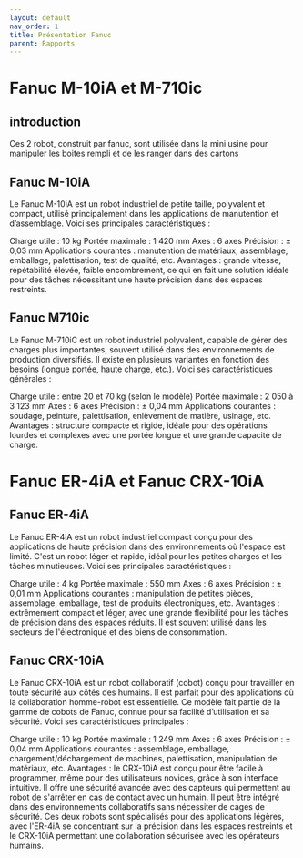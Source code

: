 ```yaml
---
layout: default
nav_order: 1
title: Présentation Fanuc
parent: Rapports
---
```


# Fanuc M-10iA et M-710ic

## introduction
Ces 2 robot, construit par fanuc, sont utilisée dans la mini usine pour manipuler les boites rempli et de les ranger dans des cartons

## Fanuc M-10iA

Le Fanuc M-10iA est un robot industriel de petite taille, polyvalent et compact, utilisé principalement dans les applications de manutention et d’assemblage. Voici ses principales caractéristiques :

Charge utile : 10 kg
Portée maximale : 1 420 mm
Axes : 6 axes
Précision : ± 0,03 mm
Applications courantes : manutention de matériaux, assemblage, emballage, palettisation, test de qualité, etc.
Avantages : grande vitesse, répétabilité élevée, faible encombrement, ce qui en fait une solution idéale pour des tâches nécessitant une haute précision dans des espaces restreints.

## Fanuc M710ic

Le Fanuc M-710iC est un robot industriel polyvalent, capable de gérer des charges plus importantes, souvent utilisé dans des environnements de production diversifiés. Il existe en plusieurs variantes en fonction des besoins (longue portée, haute charge, etc.). Voici ses caractéristiques générales :

Charge utile : entre 20 et 70 kg (selon le modèle)
Portée maximale : 2 050 à 3 123 mm
Axes : 6 axes
Précision : ± 0,04 mm
Applications courantes : soudage, peinture, palettisation, enlèvement de matière, usinage, etc.
Avantages : structure compacte et rigide, idéale pour des opérations lourdes et complexes avec une portée longue et une grande capacité de charge.

# Fanuc ER-4iA et Fanuc CRX-10iA

## Fanuc ER-4iA

Le Fanuc ER-4iA est un robot industriel compact conçu pour des applications de haute précision dans des environnements où l'espace est limité. C'est un robot léger et rapide, idéal pour les petites charges et les tâches minutieuses. Voici ses principales caractéristiques :

Charge utile : 4 kg
Portée maximale : 550 mm
Axes : 6 axes
Précision : ± 0,01 mm
Applications courantes : manipulation de petites pièces, assemblage, emballage, test de produits électroniques, etc.
Avantages : extrêmement compact et léger, avec une grande flexibilité pour les tâches de précision dans des espaces réduits. Il est souvent utilisé dans les secteurs de l'électronique et des biens de consommation.

## Fanuc CRX-10iA

Le Fanuc CRX-10iA est un robot collaboratif (cobot) conçu pour travailler en toute sécurité aux côtés des humains. Il est parfait pour des applications où la collaboration homme-robot est essentielle. Ce modèle fait partie de la gamme de cobots de Fanuc, connue pour sa facilité d’utilisation et sa sécurité. Voici ses caractéristiques principales :

Charge utile : 10 kg
Portée maximale : 1 249 mm
Axes : 6 axes
Précision : ± 0,04 mm
Applications courantes : assemblage, emballage, chargement/déchargement de machines, palettisation, manipulation de matériaux, etc.
Avantages : le CRX-10iA est conçu pour être facile à programmer, même pour des utilisateurs novices, grâce à son interface intuitive. Il offre une sécurité avancée avec des capteurs qui permettent au robot de s'arrêter en cas de contact avec un humain. Il peut être intégré dans des environnements collaboratifs sans nécessiter de cages de sécurité.
Ces deux robots sont spécialisés pour des applications légères, avec l'ER-4iA se concentrant sur la précision dans les espaces restreints et le CRX-10iA permettant une collaboration sécurisée avec les opérateurs humains.
